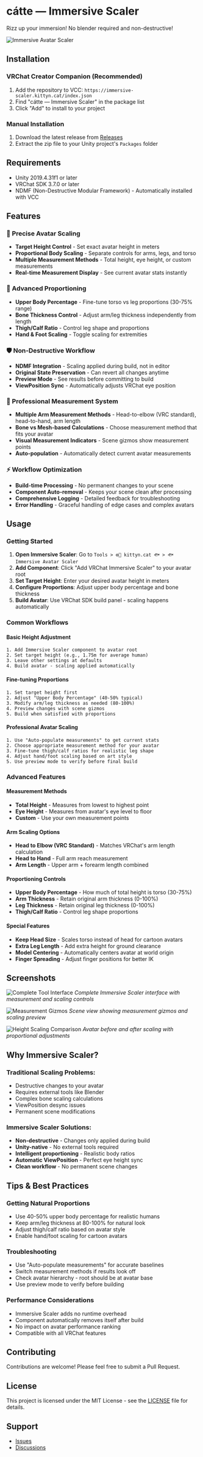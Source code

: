 # cátte — Immersive Scaler

Rizz up your immersion! No blender required and non-destructive!

![Immersive Avatar Scaler](./screenshots/immersive-scaler-hero-image.png)

## Installation

### VRChat Creator Companion (Recommended)

1. Add the repository to VCC: `https://immersive-scaler.kittyn.cat/index.json`
2. Find "cátte — Immersive Scaler" in the package list
3. Click "Add" to install to your project

### Manual Installation

1. Download the latest release from [Releases](https://github.com/kittynXR/immersive-scaler/releases)
2. Extract the zip file to your Unity project's `Packages` folder

## Requirements

- Unity 2019.4.31f1 or later
- VRChat SDK 3.7.0 or later
- NDMF (Non-Destructive Modular Framework) - Automatically installed with VCC

## Features

### 🎯 Precise Avatar Scaling
- **Target Height Control** - Set exact avatar height in meters
- **Proportional Body Scaling** - Separate controls for arms, legs, and torso
- **Multiple Measurement Methods** - Total height, eye height, or custom measurements
- **Real-time Measurement Display** - See current avatar stats instantly

### 🔧 Advanced Proportioning
- **Upper Body Percentage** - Fine-tune torso vs leg proportions (30-75% range)
- **Bone Thickness Control** - Adjust arm/leg thickness independently from length
- **Thigh/Calf Ratio** - Control leg shape and proportions
- **Hand & Foot Scaling** - Toggle scaling for extremities

### 🛡️ Non-Destructive Workflow
- **NDMF Integration** - Scaling applied during build, not in editor
- **Original State Preservation** - Can revert all changes anytime
- **Preview Mode** - See results before committing to build
- **ViewPosition Sync** - Automatically adjusts VRChat eye position

### 📐 Professional Measurement System
- **Multiple Arm Measurement Methods** - Head-to-elbow (VRC standard), head-to-hand, arm length
- **Bone vs Mesh-based Calculations** - Choose measurement method that fits your avatar
- **Visual Measurement Indicators** - Scene gizmos show measurement points
- **Auto-population** - Automatically detect current avatar measurements

### ⚡ Workflow Optimization
- **Build-time Processing** - No permanent changes to your scene
- **Component Auto-removal** - Keeps your scene clean after processing
- **Comprehensive Logging** - Detailed feedback for troubleshooting
- **Error Handling** - Graceful handling of edge cases and complex avatars

## Usage

### Getting Started

1. **Open Immersive Scaler**: Go to `Tools > ⚙️🎨 kittyn.cat 🐟 > 🐟 Immersive Avatar Scaler`
2. **Add Component**: Click "Add VRChat Immersive Scaler" to your avatar root
3. **Set Target Height**: Enter your desired avatar height in meters
4. **Configure Proportions**: Adjust upper body percentage and bone thickness
5. **Build Avatar**: Use VRChat SDK build panel - scaling happens automatically

### Common Workflows

#### Basic Height Adjustment
```
1. Add Immersive Scaler component to avatar root
2. Set target height (e.g., 1.75m for average human)
3. Leave other settings at defaults
4. Build avatar - scaling applied automatically
```

#### Fine-tuning Proportions
```
1. Set target height first
2. Adjust "Upper Body Percentage" (40-50% typical)
3. Modify arm/leg thickness as needed (80-100%)
4. Preview changes with scene gizmos
5. Build when satisfied with proportions
```

#### Professional Avatar Scaling
```
1. Use "Auto-populate measurements" to get current stats
2. Choose appropriate measurement method for your avatar
3. Fine-tune thigh/calf ratios for realistic leg shape
4. Adjust hand/foot scaling based on art style
5. Use preview mode to verify before final build
```

### Advanced Features

#### Measurement Methods
- **Total Height** - Measures from lowest to highest point
- **Eye Height** - Measures from avatar's eye level to floor
- **Custom** - Use your own measurement points

#### Arm Scaling Options
- **Head to Elbow (VRC Standard)** - Matches VRChat's arm length calculation
- **Head to Hand** - Full arm reach measurement
- **Arm Length** - Upper arm + forearm length combined

#### Proportioning Controls
- **Upper Body Percentage** - How much of total height is torso (30-75%)
- **Arm Thickness** - Retain original arm thickness (0-100%)
- **Leg Thickness** - Retain original leg thickness (0-100%)
- **Thigh/Calf Ratio** - Control leg shape proportions

#### Special Features
- **Keep Head Size** - Scales torso instead of head for cartoon avatars
- **Extra Leg Length** - Add extra height for ground clearance
- **Model Centering** - Automatically centers avatar at world origin
- **Finger Spreading** - Adjust finger positions for better IK

## Screenshots

![Complete Tool Interface](./screenshots/interface/immersive-scaler-window-complete.png)
*Complete Immersive Scaler interface with measurement and scaling controls*

![Measurement Gizmos](./screenshots/features/immersive-scaler-measurement-gizmos.png)
*Scene view showing measurement gizmos and scaling preview*

![Height Scaling Comparison](./screenshots/before-after/immersive-scaler-height-comparison.png)
*Avatar before and after scaling with proportional adjustments*

## Why Immersive Scaler?

### Traditional Scaling Problems:
- Destructive changes to your avatar
- Requires external tools like Blender
- Complex bone scaling calculations
- ViewPosition desync issues
- Permanent scene modifications

### Immersive Scaler Solutions:
- **Non-destructive** - Changes only applied during build
- **Unity-native** - No external tools required
- **Intelligent proportioning** - Realistic body ratios
- **Automatic ViewPosition** - Perfect eye height sync
- **Clean workflow** - No permanent scene changes

## Tips & Best Practices

### Getting Natural Proportions
- Use 40-50% upper body percentage for realistic humans
- Keep arm/leg thickness at 80-100% for natural look
- Adjust thigh/calf ratio based on avatar style
- Enable hand/foot scaling for cartoon avatars

### Troubleshooting
- Use "Auto-populate measurements" for accurate baselines
- Switch measurement methods if results look off
- Check avatar hierarchy - root should be at avatar base
- Use preview mode to verify before building

### Performance Considerations
- Immersive Scaler adds no runtime overhead
- Component automatically removes itself after build
- No impact on avatar performance ranking
- Compatible with all VRChat features

## Contributing

Contributions are welcome! Please feel free to submit a Pull Request.

## License

This project is licensed under the MIT License - see the [LICENSE](LICENSE) file for details.

## Support

- [Issues](https://github.com/kittynXR/immersive-scaler/issues)
- [Discussions](https://github.com/kittynXR/immersive-scaler/discussions)